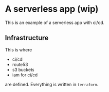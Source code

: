 # A serverless app (wip)

This is an example of a serverless app with ci/cd.

## Infrastructure

This is where
- ci/cd
- route53
- s3 buckets
- iam for ci/cd

are defined. Everything is written in `terraform`.

